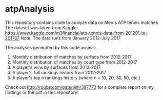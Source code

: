 # atpAnalysis
This repository contains code to analyze data on Men's ATP tennis matches
The dataset was taken from Kaggle: https://www.kaggle.com/m3financial/atp-tennis-data-from-201201-to-201707
Note: The data runs from January 2012-July 2017

The analyses generated by this code assess:
1) Monthly distribution of matches by surface from 2012-2017
2) Monthly distribution of matches by court type from 2012-2017
3) A player's wins by surfaces from 2012-2017
4) A player's full rankings history from 2012-2017
5) A player's top n rankings history (where n = 10, 20, 30, 50, etc.)

Check out http://rpubs.com/patenish/397773 for a complete report on my findings or the pdf 
in this repository!
